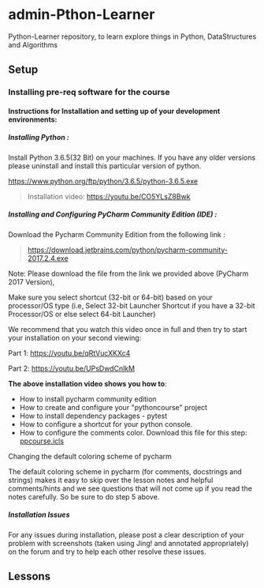 # admin-Pthon-Learner

Python-Learner repository, to learn explore things in Python, DataStructures and Algorithms

## Setup

### Installing pre-req software for the course

#### Instructions for Installation and setting up of your development environments:

##### Installing Python :

Install Python 3.6.5(32 Bit) on your machines. If you have any older versions please uninstall and install this particular version of python.

https://www.python.org/ftp/python/3.6.5/python-3.6.5.exe

> Installation video: https://youtu.be/CO5YLsZ8Bwk

##### Installing and Configuring PyCharm Community Edition (IDE) :

Download the Pycharm Community Edition from the following link :

> https://download.jetbrains.com/python/pycharm-community-2017.2.4.exe

Note: Please download the file from the link we provided above (PyCharm 2017 Version),

Make sure you select shortcut (32-bit or 64-bit) based on your processor/OS type (i.e, Select 32-bit Launcher Shortcut if you have a 32-bit Processor/OS or else select 64-bit Launcher)

We recommend that you watch this video once in full and then try to start your installation on your second viewing:

Part 1: https://youtu.be/qRtVucXKXc4

Part 2: https://youtu.be/UPsDwdCnlkM

**The above installation video shows you how to**:
* How to install pycharm community edition
* How to create and configure your "pythoncourse" project
* How to install dependency packages - pytest
* How to configure a shortcut for your python console.
* How to configure the comments color. Download this file for this step: [ppcourse.icls](./ppcourse.icls)

Changing the default coloring scheme of pycharm

The default coloring scheme in pycharm (for comments, docstrings and strings) makes it easy to skip over the lesson notes and helpful comments/hints and we see questions that will not come up if you read the notes carefully. So be sure to do step 5 above.

##### Installation Issues

For any issues during installation, please post a clear description of your problem with screenshots (taken using Jing! and annotated appropriately) on the forum and try to help each other resolve these issues.

## Lessons
